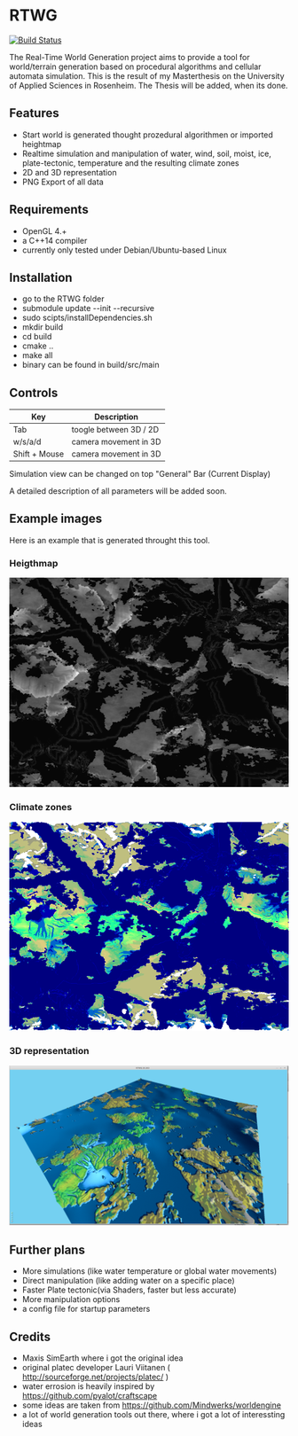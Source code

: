 # RTWG
[![Build Status](https://travis-ci.org/tarTG/RTWG.svg?branch=master)](https://travis-ci.org/tarTG/RTWG)

The Real-Time World Generation project aims to provide a tool for world/terrain generation based on procedural algorithms and cellular automata simulation.
This is the result of my Masterthesis on the University of Applied Sciences in Rosenheim. The Thesis will be added, when its done.

## Features

- Start world is generated thought prozedural algorithmen or imported heightmap
- Realtime simulation and manipulation of water, wind, soil, moist, ice, plate-tectonic, temperature and the resulting climate zones
- 2D and 3D representation
- PNG Export of all data

## Requirements

- OpenGL 4.+
- a C++14 compiler
- currently only tested under Debian/Ubuntu-based Linux

## Installation

- go to the RTWG folder
- submodule update --init --recursive
- sudo scipts/installDependencies.sh
- mkdir build
- cd build
- cmake ..
- make all
- binary can be found in build/src/main

## Controls

**Key** | **Description**
-----|------
Tab | toogle between 3D / 2D
w/s/a/d | camera movement in 3D
Shift + Mouse | camera movement in 3D


Simulation view can be changed on top "General" Bar (Current Display)

A detailed description of all parameters will be added soon.

## Example images

Here is an example that is generated throught this tool.

### Heigthmap

![](screenshots/heightmap.png?raw=true)

### Climate zones

![](screenshots/Climat.png?raw=true)

### 3D representation

![](screenshots/3DMap.png?raw=true)


## Further plans

- More simulations (like water temperature or global water movements)
- Direct manipulation (like adding water on a specific place)
- Faster Plate tectonic(via Shaders, faster but less accurate)
- More manipulation options
- a config file for startup parameters

## Credits
- Maxis SimEarth where i got the original idea
- original platec developer Lauri Viitanen ( http://sourceforge.net/projects/platec/ )
- water errosion is heavily inspired by https://github.com/pyalot/craftscape
- some ideas are taken from https://github.com/Mindwerks/worldengine
- a lot of world generation tools out there, where i got a lot of interessting ideas

